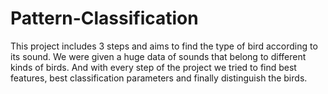 # Pattern-Classification
This project includes 3 steps and aims to find the type of bird according to its sound.
We were given a huge data of sounds that belong to different kinds of birds. And with every step of the project we tried to find best features, best classification parameters and finally distinguish the birds.
